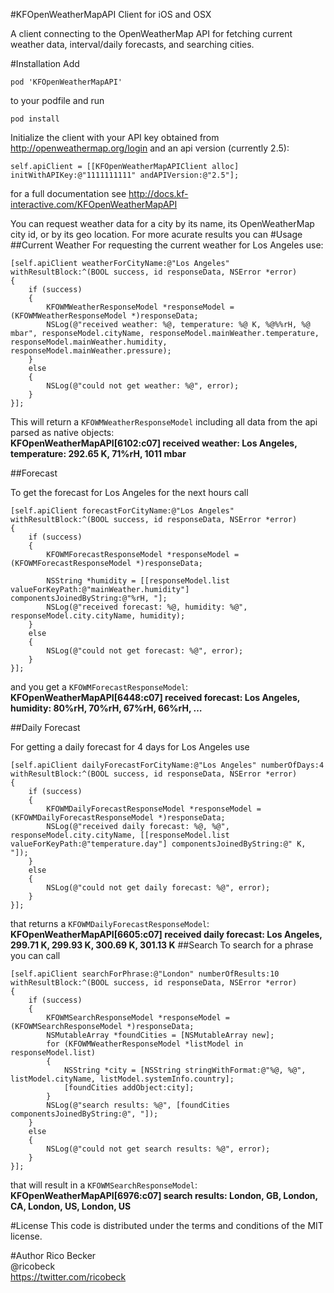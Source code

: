 #KFOpenWeatherMapAPI Client for iOS and OSX

A client connecting to the OpenWeatherMap API for fetching current weather data, interval/daily forecasts, and searching cities.

#Installation
Add
```
pod 'KFOpenWeatherMapAPI'
```
to your podfile and run
```
pod install
```

Initialize the client with your API key obtained from http://openweathermap.org/login and an api version (currently 2.5):

```obj-c
self.apiClient = [[KFOpenWeatherMapAPIClient alloc] initWithAPIKey:@"1111111111" andAPIVersion:@"2.5"];
```
for a full documentation see http://docs.kf-interactive.com/KFOpenWeatherMapAPI

You can request weather data for a city by its name, its OpenWeatherMap city id, or by its geo location. For more acurate results you can 
#Usage
##Current Weather
For requesting the current weather for Los Angeles use:
```obj-c
[self.apiClient weatherForCityName:@"Los Angeles" withResultBlock:^(BOOL success, id responseData, NSError *error)
{
    if (success)
    {
        KFOWMWeatherResponseModel *responseModel = (KFOWMWeatherResponseModel *)responseData;
        NSLog(@"received weather: %@, temperature: %@ K, %@%%rH, %@ mbar", responseModel.cityName, responseModel.mainWeather.temperature, responseModel.mainWeather.humidity, responseModel.mainWeather.pressure);
    }
    else
    {
        NSLog(@"could not get weather: %@", error);
    }
}];
```
This will return a `KFOWMWeatherResponseModel` including all data from the api parsed as native objects:  
**KFOpenWeatherMapAPI[6102:c07] received weather: Los Angeles, temperature: 292.65 K, 71%rH, 1011 mbar**

##Forecast

To get the forecast for Los Angeles for the next hours call
```obj-c
[self.apiClient forecastForCityName:@"Los Angeles" withResultBlock:^(BOOL success, id responseData, NSError *error)
{
    if (success)
    {
        KFOWMForecastResponseModel *responseModel = (KFOWMForecastResponseModel *)responseData;
        
        NSString *humidity = [[responseModel.list valueForKeyPath:@"mainWeather.humidity"] componentsJoinedByString:@"%rH, "];
        NSLog(@"received forecast: %@, humidity: %@", responseModel.city.cityName, humidity);
    }
    else
    {
        NSLog(@"could not get forecast: %@", error);
    }
}];
```
and you get a `KFOWMForecastResponseModel`:  
**KFOpenWeatherMapAPI[6448:c07] received forecast: Los Angeles, humidity: 80%rH, 70%rH, 67%rH, 66%rH, …**

##Daily Forecast

For getting a daily forecast for 4 days for Los Angeles use
```obj-c
[self.apiClient dailyForecastForCityName:@"Los Angeles" numberOfDays:4 withResultBlock:^(BOOL success, id responseData, NSError *error)
{
    if (success)
    {
        KFOWMDailyForecastResponseModel *responseModel = (KFOWMDailyForecastResponseModel *)responseData;
        NSLog(@"received daily forecast: %@, %@", responseModel.city.cityName, [[responseModel.list valueForKeyPath:@"temperature.day"] componentsJoinedByString:@" K, "]);
    }
    else
    {
        NSLog(@"could not get daily forecast: %@", error);
    }
}];
```
that returns a `KFOWMDailyForecastResponseModel`:  
**KFOpenWeatherMapAPI[6605:c07] received daily forecast: Los Angeles, 299.71 K, 299.93 K, 300.69 K, 301.13 K**
##Search
To search for a phrase you can call
```obj-c
[self.apiClient searchForPhrase:@"London" numberOfResults:10 withResultBlock:^(BOOL success, id responseData, NSError *error)
{
    if (success)
    {
        KFOWMSearchResponseModel *responseModel = (KFOWMSearchResponseModel *)responseData;
        NSMutableArray *foundCities = [NSMutableArray new];
        for (KFOWMWeatherResponseModel *listModel in responseModel.list)
        {
            NSString *city = [NSString stringWithFormat:@"%@, %@", listModel.cityName, listModel.systemInfo.country];
            [foundCities addObject:city];
        }
        NSLog(@"search results: %@", [foundCities componentsJoinedByString:@", "]);
    }
    else
    {
        NSLog(@"could not get search results: %@", error);
    }
}];
```
that will result in a `KFOWMSearchResponseModel`:  
**KFOpenWeatherMapAPI[6976:c07] search results: London, GB, London, CA, London, US, London, US**

#License
This code is distributed under the terms and conditions of the MIT license.

#Author
Rico Becker  
@ricobeck  
<https://twitter.com/ricobeck>